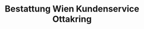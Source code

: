 ---
title: "Bestattung Wien Kundenservice Ottakring"
url: /wien/bestattung-wien-kundenservice-ottakring/
shop: Bestattungen
---